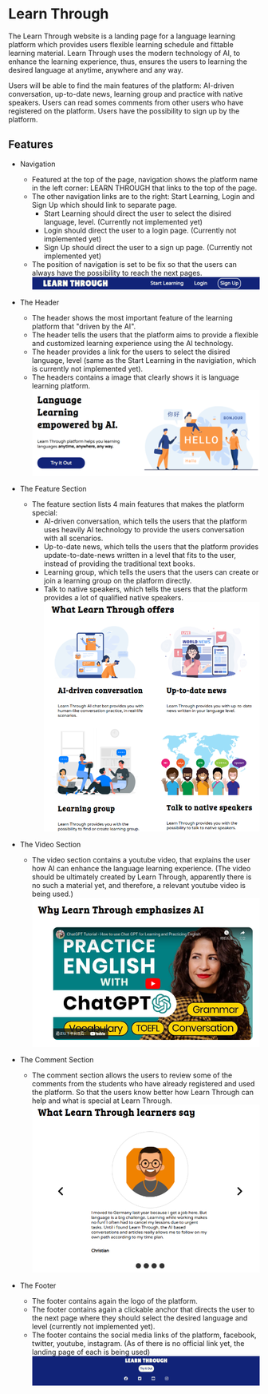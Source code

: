 # Learn Through

The Learn Through website is a landing page for a language learning platform which provides users flexible learning schedule and fittable learning material. Learn Through uses the modern technology of AI, to enhance the learning experience, thus, ensures the users to learning the desired language at anytime, anywhere and any way.

Users will be able to find the main features of the platform: AI-driven conversation, up-to-date news, learning group and practice with native speakers. Users can read somes comments from other users who have registered on the platform. Users have the possibility to sign up by the platform.

## Features

- Navigation
    - Featured at the top of the page, navigation shows the platform name in the left corner: LEARN THROUGH that links to the top of the page.
    - The other navigation links are to the right: Start Learning, Login and Sign Up which should link to separate page.
        - Start Learning should direct the user to select the disired language, level. (Currently not implemented yet)
        - Login should direct the user to a login page. (Currently not implemented yet)
        - Sign Up should direct the user to a sign up page. (Currently not implemented yet)
    - The position of navigation is set to be fix so that the users can always have the possibility to reach the next pages.
    ![A screenshot of the navigation](/assets/images/README/nav.png)

- The Header
    - The header shows the most important feature of the learning platform that "driven by the AI".
    - The header tells the users that the platform aims to provide a flexible and customized learning experience using the AI technology.
    - The header provides a link for the users to select the disired language, level (same as the Start Learning in the navigiation, which is currently not implemented yet).
    - The headers contains a image that clearly shows it is language learning platform.
    ![A screenshot of the header](/assets/images/README/header.png)

- The Feature Section
    - The feature section lists 4 main features that makes the platform special:
        - AI-driven conversation, which tells the users that the platform uses heavily AI technology to provide the users conversation with all scenarios.
        - Up-to-date news, which tells the users that the platform provides update-to-date-news written in a level that fits to the user, instead of providing the traditional text books.
        - Learning group, which tells the users that the users can create or join a learning group on the platform directly.
        - Talk to native speakers, which tells the users that the platform provides a lot of qualified native speakers.
    ![A screenshot of the feature section](/assets/images/README/feature.png)

- The Video Section
    - The video section contains a youtube video, that explains the user how AI can enhance the language learning experience. (The video should be ultimately created by Learn Through, apparently there is no such a material yet, and therefore, a relevant youtube video is being used.)
    ![A screenshot of the video section](/assets/images/README/video.png)

- The Comment Section
    - The comment section allows the users to review some of the comments from the students who have already registered and used the platform. So that the users know better how Learn Through can help and what is special at Learn Through.
    ![A screenshot of the comment section](/assets/images/README/comment.png)

- The Footer
    - The footer contains again the logo of the platform.
    - The footer contains again a clickable anchor that directs the user to the next page where they should select the desired language and level (currently not implemented yet).
    - The footer contains the social media links of the platform, facebook, twitter, youtube, instagram. (As of there is no official link yet, the landing page of each is being used)
    ![A screenshot of the footer](/assets/images/README/footer.png)